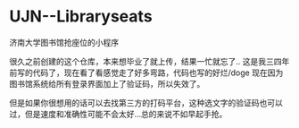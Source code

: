 # UJN--Libraryseats
济南大学图书馆抢座位的小程序

很久之前创建的这个仓库，本来想毕业了就上传，结果一忙就忘了..
这是我三四年前写的代码了，现在看了看感觉走了好多弯路，代码也写的好烂/doge
现在因为图书馆系统给所有登录界面加上了验证码，所以失效了。

但是如果你很想用的话可以去找第三方的打码平台，这种选文字的验证码也可以过，但是速度和准确性可能不会太好...总的来说不如早起手抢。
